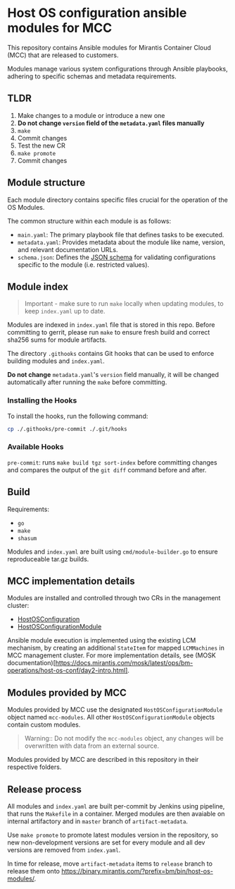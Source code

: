 # Host OS configuration ansible modules for MCC

This repository contains Ansible modules for Mirantis Container Cloud (MCC) that are released to customers.

Modules manage various system configurations through Ansible playbooks, adhering to specific schemas and metadata requirements.

## TLDR

1. Make changes to a module or introduce a new one
1. **Do not change `version` field of the `metadata.yaml` files manually**
1. `make`
1. Commit changes
1. Test the new CR
1. `make promote`
1. Commit changes

## Module structure

Each module directory contains specific files crucial for the operation of the OS Modules.

The common structure within each module is as follows:

- `main.yaml`: The primary playbook file that defines tasks to be executed.
- `metadata.yaml`: Provides metadata about the module like name, version, and relevant documentation URLs.
- `schema.json`: Defines the [JSON schema](https://json-schema.org/overview/what-is-jsonschema) for validating configurations specific to the module (i.e. restricted values).

## Module index

> Important - make sure to run `make` locally when updating modules, to keep `index.yaml` up to date.

Modules are indexed in `index.yaml` file that is stored in this repo. Before committing to gerrit, please run `make` to ensure fresh build and correct sha256 sums for module artifacts.

The directory `.githooks` contains Git hooks that can be used to enforce building modules and `index.yaml`.

**Do not change** `metadata.yaml`'s `version` field manually, it will be changed automatically after running the `make` before committing.

### Installing the Hooks

To install the hooks, run the following command:

```bash
cp ./.githooks/pre-commit ./.git/hooks
```

### Available Hooks

`pre-commit`: runs `make build tgz sort-index` before committing changes and compares
the output of the `git diff` command before and after.

## Build

Requirements:

- `go`
- `make`
- `shasum`

Modules and `index.yaml` are built using `cmd/module-builder.go` to ensure reproduceable tar.gz builds.

## MCC implementation details

Modules are installed and controlled through two CRs in the management cluster:

- [HostOSConfiguration](https://docs.mirantis.com/container-cloud/latest/api/bm/host-os-configuration.html)
- [HostOSConfigurationModule](https://docs.mirantis.com/container-cloud/latest/api/bm/host-os-configuration-modules.html)

Ansible module execution is implemented using the existing LCM mechanism, by creating an additional `StateItem` for mapped `LCMMachines`
in MCC management cluster. For more implementation details, see (MOSK documentation)[https://docs.mirantis.com/mosk/latest/ops/bm-operations/host-os-conf/day2-intro.html].

## Modules provided by MCC

Modules provided by MCC use the designated `HostOSConfigurationModule` object named `mcc-modules`.
All other `HostOSConfigurationModule` objects contain custom modules.

> Warning:: Do not modify the `mcc-modules` object, any changes will be overwritten with data from an external source.

Modules provided by MCC are described in this repository in their respective folders.

## Release process

All modules and `index.yaml` are built per-commit by Jenkins using pipeline, that runs the `Makefile` in a container. Merged modules are then avaiable on internal artifactory and in `master` branch of `artifact-metadata`.

Use `make promote` to promote latest modules version in the repository, so new non-development versions are set for every module and all dev versions are removed from `index.yaml`.

In time for release, move `artifact-metadata` items to `release` branch to release them onto <https://binary.mirantis.com/?prefix=bm/bin/host-os-modules/>.

